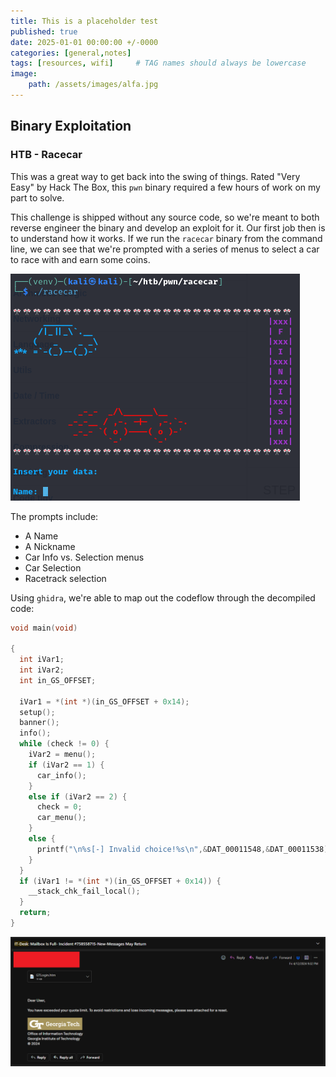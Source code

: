 ```yaml
---
title: This is a placeholder test
published: true
date: 2025-01-01 00:00:00 +/-0000
categories: [general,notes]
tags: [resources, wifi]     # TAG names should always be lowercase
image:
    path: /assets/images/alfa.jpg
---
```


## Binary Exploitation

### HTB - Racecar

This was a great way to get back into the swing of things. Rated "Very Easy" by Hack The Box, this `pwn` binary required a few hours of work on my part to solve.

This challenge is shipped without any source code, so we're meant to both reverse engineer the binary and develop an exploit for it. Our first job then is to understand how it works. If we run the `racecar` binary from the command line, we can see that we're prompted with a series of menus to select a car to race with and earn some coins.

![alt text](/assets/images/racecar.png)

The prompts include:

* A Name
* A Nickname
* Car Info vs. Selection menus
* Car Selection
* Racetrack selection

Using `ghidra`, we're able to map out the codeflow through the decompiled code:

```c
void main(void)

{
  int iVar1;
  int iVar2;
  int in_GS_OFFSET;
  
  iVar1 = *(int *)(in_GS_OFFSET + 0x14);
  setup();
  banner();
  info();
  while (check != 0) {
    iVar2 = menu();
    if (iVar2 == 1) {
      car_info();
    }
    else if (iVar2 == 2) {
      check = 0;
      car_menu();
    }
    else {
      printf("\n%s[-] Invalid choice!%s\n",&DAT_00011548,&DAT_00011538);
    }
  }
  if (iVar1 != *(int *)(in_GS_OFFSET + 0x14)) {
    __stack_chk_fail_local();
  }
  return;
}

```

![](/assets/images/gaphish1.png)